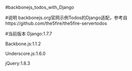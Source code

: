 #backbonejs_todos_with_Django

#说明
backbonejs.org官网示例Todos的Django适配，参考自https://github.com/the5fire/the5fire-servertodos

#当前版本
Django:1.7.7

Backbone.js:1.1.2

Underscore.js:1.6.0

jQuery:1.8.3
